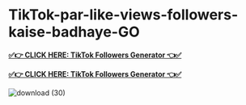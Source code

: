 # TikTok-par-like-views-followers-kaise-badhaye-GO

**[✅👉 CLICK HERE: TikTok Followers Generator 👈✅](https://rosofferzone.com/tiktok/)**

**[✅👉 CLICK HERE: TikTok Followers Generator 👈✅](https://rosofferzone.com/tiktok/)**



![download (30)](https://github.com/user-attachments/assets/f84542ce-e166-432f-b679-20c4c1cf28a9)

